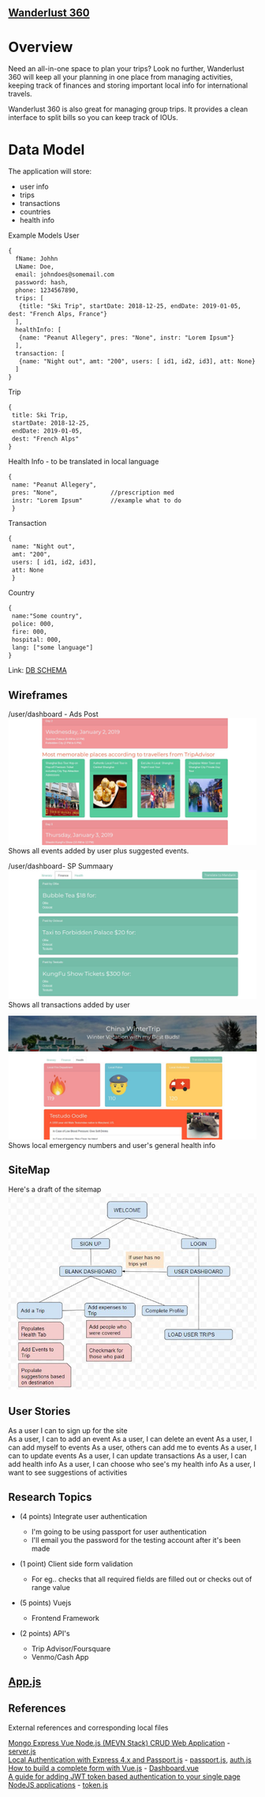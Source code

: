 ## [Wanderlust 360](https://wanderlust360.herokuapp.com)
# Overview
Need an all-in-one space to plan your trips? Look no further, Wanderlust 360 will keep all your planning in one place from managing activities, keeping track of finances and storing important local info for international travels.

Wanderlust 360 is also great for managing group trips. It provides a clean interface to split bills so you can keep track of IOUs. 

# Data Model
The application will store:
  * user info
  * trips
  * transactions
  * countries
  * health info

Example Models
User
``` 
{
  fName: Johhn
  LName: Doe,
  email: johndoes@somemail.com
  password: hash,
  phone: 1234567890,
  trips: [
   {title: "Ski Trip", startDate: 2018-12-25, endDate: 2019-01-05, dest: "French Alps, France"}
  ],
  healthInfo: [
   {name: "Peanut Allegery", pres: "None", instr: "Lorem Ipsum"}
  ],
  transaction: [
   {name: "Night out", amt: "200", users: [ id1, id2, id3], att: None}  
  ]
} 
```
Trip
``` 
{
 title: Ski Trip,
 startDate: 2018-12-25,
 endDate: 2019-01-05,
 dest: "French Alps"
}
```
Health Info - to be translated in local language
```
{
 name: "Peanut Allegery", 
 pres: "None",               //prescription med
 instr: "Lorem Ipsum"        //example what to do
 }
```
Transaction
```
{
 name: "Night out", 
 amt: "200", 
 users: [ id1, id2, id3], 
 att: None
 }  
```
Country
```
{
 name:"Some country", 
 police: 000,
 fire: 000,
 hospital: 000,
 lang: ["some language"]
}
```

Link: [DB SCHEMA](wlust360/app_src/models)

## Wireframes 
/user/dashboard - Ads Post
![events](wlust360/docs/imgs/event.JPG)  
Shows all events added by user plus suggested events.

/user/dashboard- SP Summaary
![finance](wlust360/docs/imgs/finance.JPG)  
Shows all transactions added by user

![health](wlust360/docs/imgs/health.JPG)  
Shows local emergency numbers and user's general health info

## SiteMap

Here's a draft of the sitemap  
![site_map](wlust360/docs/imgs/site_map.JPG)  

## User Stories
As a user I can to sign up for the site    
As a user, I can to add an event
As a user, I can delete an event
As a user, I can add myself to events
As a user, others can add me to events
As a user, I can to update events
As a user, I can update transactions
As a user, I can add health info
As a user, I can choose who see's my health info
As a user, I want to see suggestions of activities

## Research Topics
* (4 points) Integrate user authentication
  * I'm going to be using passport for user authentication
  * I'll email you the password for the testing account after it's been made
  
* (1 point) Client side form validation  
  * For eg.. checks that all required fields are filled out or checks out of range value
* (5 points) Vuejs
  * Frontend Framework
* (2 points) API's
  * Trip Advisor/Foursquare
  * Venmo/Cash App
  
 ## [App.js](src/app.js)  
 
## References  
External references and corresponding local files

[Mongo Express Vue Node.js (MEVN Stack) CRUD Web Application](https://www.djamware.com/post/5a1b779f80aca75eadc12d6e/mongo-express-vue-nodejs-mevn-stack-crud-web-application) \- [server.js](https://github.com/nyu-csci-ua-0480-001-003-fall-2018/jodz959-final-project/blob/master/wlust360/serve/server.js)  
[Local Authentication with Express 4.x and Passport.js](https://medium.com/@nohkachi/local-authentication-with-express-4-x-and-passport-js-745eba47076d) \- [passport.js](https://github.com/nyu-csci-ua-0480-001-003-fall-2018/jodz959-final-project/blob/master/wlust360/app_src/config/passport.js), [auth.js](https://github.com/nyu-csci-ua-0480-001-003-fall-2018/jodz959-final-project/blob/master/wlust360/app_src/routes/auth.js)  
[How to build a complete form with Vue.js](https://auralinna.blog/post/2018/how-to-build-a-complete-form-with-vue-js
) \- [Dashboard.vue](https://github.com/nyu-csci-ua-0480-001-003-fall-2018/jodz959-final-project/blob/master/wlust360/src/components/Dashboard.vue)  
[A guide for adding JWT token based authentication to your single page NodeJS applications](https://medium.com/dev-bits/a-guide-for-adding-jwt-token-based-authentication-to-your-single-page-nodejs-applications-c403f7cf04f4) \- [token.js](https://github.com/nyu-csci-ua-0480-001-003-fall-2018/jodz959-final-project/blob/master/wlust360/app_src/middlewares/token.js)  


